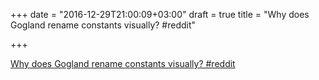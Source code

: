 +++
date = "2016-12-29T21:00:09+03:00"
draft = true
title = "Why does Gogland rename constants visually?  #reddit"

+++

<p><a href="https://t.co/m3AiqvjnJ4">Why does Gogland rename constants visually?  #reddit</a></p>
